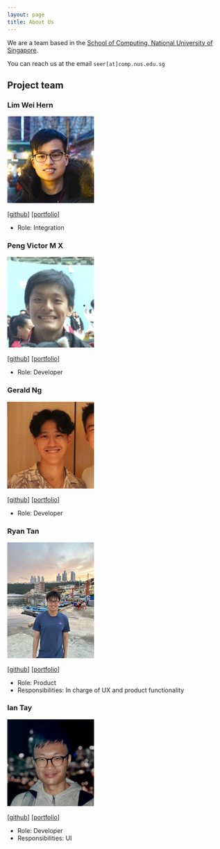 ```yaml
---
layout: page
title: About Us
---
```


We are a team based in the [School of Computing, National University of Singapore](http://www.comp.nus.edu.sg).

You can reach us at the email `seer[at]comp.nus.edu.sg`

## Project team

### Lim Wei Hern

<img src="images/nrehiew.png" width="200px">

[[github](https://github.com/nrehiew)]
[[portfolio](team/nrehiew.md)]

* Role: Integration

### Peng Victor M X

<img src="images/victorpengmx.png" width="200px">

[[github](http://github.com/victorpengmx)]
[[portfolio](team/victorpengmx.md)]

* Role: Developer

### Gerald Ng

<img src="images/geraldngjx.png" width="200px">

[[github](https://github.com/geraldngjx)]
[[portfolio](team/geraldngjx.md)]

* Role: Developer

### Ryan Tan

<img src="images/ryantzr1.png" width="200px">

[[github](https://github.com/ryantzr1)]
[[portfolio](team/ryantzr1.md)]

* Role: Product
* Responsibilities: In charge of UX and product functionality

### Ian Tay

<img src="images/tayian.png" width="200px">

[[github](http://github.com/tayian)]
[[portfolio](team/tayian.md)]

* Role: Developer
* Responsibilities: UI
